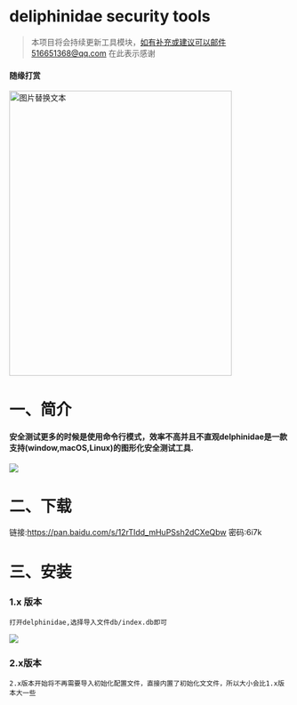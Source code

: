 # deliphinidae security tools

> 本项目将会持续更新工具模块，如有补充或建议可以邮件516651368@qq.com 在此表示感谢


#### 随缘打赏
<img src="/assets/wx.jpg" alt="图片替换文本" width="400" height="513" align="bottom" />


# 一、简介

#### 安全测试更多的时候是使用命令行模式，效率不高并且不直观delphinidae是一款支持\(window,macOS,Linux\)的图形化安全测试工具.

![](/assets/dashboard.jpg)


# 二、下载

链接:https://pan.baidu.com/s/12rTIdd_mHuPSsh2dCXeQbw  密码:6i7k



# 三、安装

### 1.x 版本
```
打开delphinidae,选择导入文件db/index.db即可
```

![](/assets/init.png)



### 2.x版本
```
2.x版本开始将不再需要导入初始化配置文件，直接内置了初始化文文件，所以大小会比1.x版本大一些

```

